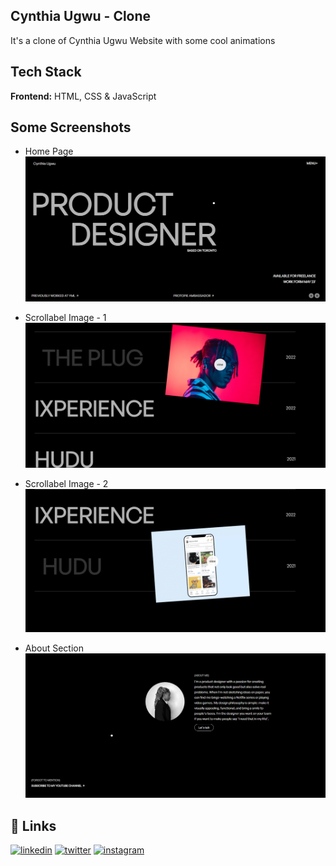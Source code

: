## Cynthia Ugwu - Clone

It's a clone of Cynthia Ugwu Website with some cool animations

## Tech Stack

**Frontend:** HTML, CSS & JavaScript

## Some Screenshots

- Home Page
  ![App Screenshot](https://github.com/AmanMandal7/CynthiaUgwu-Clone/blob/master/Screenshots/Home%20page.png)

- Scrollabel Image - 1
  ![App Screenshot](https://github.com/AmanMandal7/CynthiaUgwu-Clone/blob/master/Screenshots/Scrollable%20image%201.png)

- Scrollabel Image - 2
  ![App Screenshot](https://github.com/AmanMandal7/CynthiaUgwu-Clone/blob/master/Screenshots/Scrollable%20image%202.png)

- About Section
  ![App Screenshot](https://github.com/AmanMandal7/CynthiaUgwu-Clone/blob/master/Screenshots/About%20section.png)

## 🔗 Links

[![linkedin](https://img.shields.io/badge/linkedin-0A66C2?style=for-the-badge&logo=linkedin&logoColor=white)](https://www.linkedin.com/in/aman-kumar-mandal-236bb7246/)
[![twitter](https://img.shields.io/badge/twitter-1DA1F2?style=for-the-badge&logo=twitter&logoColor=white)](https://twitter.com/AmaMandal7)
[![instagram](https://img.shields.io/badge/instagram-1DA1F2?style=for-the-badge&logo=instagram&logoColor=white)](https://instagram.com/AmanMandal_7)
